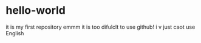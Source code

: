 # hello-world
it is my first repository
emmm  it is too difulclt to use github!
i v  just caot use English
